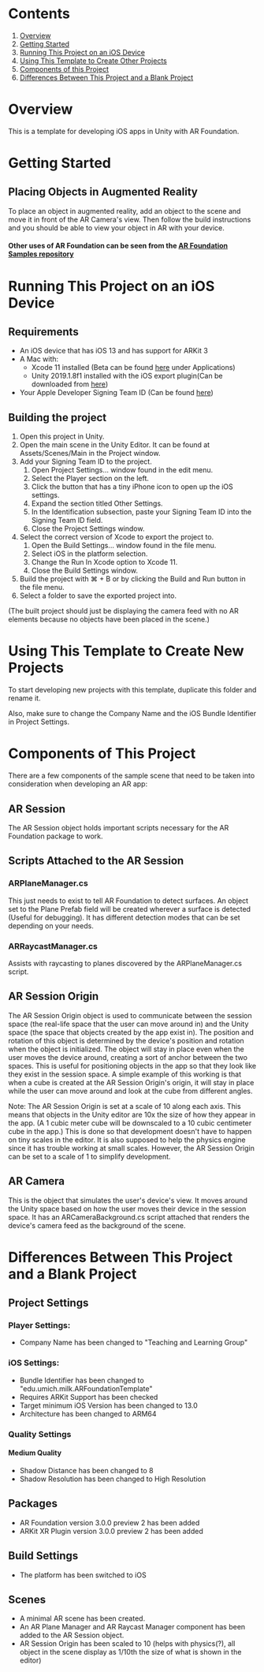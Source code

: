 # Contents

1. [Overview](#overview)
2. [Getting Started](#getting-started)
3. [Running This Project on an iOS Device](#running-this-project-on-an-ios-device)
4. [Using This Template to Create Other Projects](#using-this-template-to-create-other-projects)
4. [Components of this Project](#components-of-this-project)
5. [Differences Between This Project and a Blank Project](#differences-between-this-project-and-a-blank-project)

# Overview

This is a template for developing iOS apps in Unity with AR Foundation.

# Getting Started

## Placing Objects in Augmented Reality

To place an object in augmented reality, add an object to the scene and move it
in front of the AR Camera's view. Then follow the build instructions and you
should be able to view your object in AR with your device.

#### Other uses of AR Foundation can be seen from the [AR Foundation Samples repository](https://github.com/Unity-Technologies/arfoundation-samples)

# Running This Project on an iOS Device

## Requirements

- An iOS device that has iOS 13 and has support for ARKit 3
- A Mac with:
    - Xcode 11 installed (Beta can be found [here](https://developer.apple.com/download/) under Applications)
    - Unity 2019.1.8f1 installed with the iOS export plugin(Can be downloaded from [here](https://unity3d.com/get-unity/download/archive))
- Your Apple Developer Signing Team ID (Can be found [here](https://developer.apple.com/account/#/membership))

## Building the project

1. Open this project in Unity.
2. Open the main scene in the Unity Editor. It can be found at Assets/Scenes/Main in the Project window.
3. Add your Signing Team ID to the project.
    1. Open Project Settings... window found in the edit menu.
    2. Select the Player section on the left.
    3. Click the button that has a tiny iPhone icon to open up the iOS settings.
    4. Expand the section titled Other Settings.
    5. In the Identification subsection, paste your Signing Team ID into the Signing Team ID field.
    6. Close the Project Settings window.
4. Select the correct version of Xcode to export the project to.
    1. Open the Build Settings... window found in the file menu.
    2. Select iOS in the platform selection.
    3. Change the Run In Xcode option to Xcode 11.
    4. Close the Build Settings window.
5. Build the project with &#8984; + B or by clicking the Build and Run button in the file menu.
6. Select a folder to save the exported project into.

(The built project should just be displaying the camera feed with no AR elements
because no objects have been placed in the scene.) 

# Using This Template to Create New Projects

To start developing new projects with this template, duplicate this folder and
rename it.

Also, make sure to change the Company Name and the iOS Bundle Identifier in
Project Settings.

# Components of This Project

There are a few components of the sample scene that need to be taken into
consideration when developing an AR app:

## AR Session

The AR Session object holds important scripts necessary for the AR Foundation
package to work.

## Scripts Attached to the AR Session

### ARPlaneManager.cs

This just needs to exist to tell AR Foundation to detect surfaces. An object set
to the Plane Prefab field will be created wherever a surface is detected (Useful
for debugging). It has different detection modes that can be set depending on
your needs.

### ARRaycastManager.cs

Assists with raycasting to planes discovered by the ARPlaneManager.cs script.

## AR Session Origin

The AR Session Origin object is used to communicate between the session space
(the real-life space that the user can move around in) and the Unity space (the
space that objects created by the app exist in). The position and rotation of
this object is determined by the device's position and rotation when the object
is initialized. The object will stay in place even when the user moves the
device around, creating a sort of anchor between the two spaces. This is useful
for positioning objects in the app so that they look like they exist in the
session space. A simple example of this working is that when a cube is created
at the AR Session Origin's origin, it will stay in place while the user can move
around and look at the cube from different angles.

Note: The AR Session Origin is set at a scale of 10 along each axis. This means
that objects in the Unity editor are 10x the size of how they appear in the app.
(A 1 cubic meter cube will be downscaled to a 10 cubic centimeter cube in the
app.) This is done so that development doesn't have to happen on tiny scales in
the editor. It is also supposed to help the physics engine since it has trouble
working at small scales. However, the AR Session Origin can be set to a scale of
1 to simplify development.

## AR Camera

This is the object that simulates the user's device's view. It moves around the
Unity space based on how the user moves their device in the session space. It
has an ARCameraBackground.cs script attached that renders the device's camera
feed as the background of the scene.

# Differences Between This Project and a Blank Project

## Project Settings

### Player Settings:

- Company Name has been changed to "Teaching and Learning Group"

### iOS Settings:

- Bundle Identifier has been changed to "edu.umich.milk.ARFoundationTemplate"
- Requires ARKit Support has been checked
- Target minimum iOS Version has been changed to 13.0
- Architecture has been changed to ARM64

### Quality Settings

#### Medium Quality

- Shadow Distance has been changed to 8
- Shadow Resolution has been changed to High Resolution

## Packages

- AR Foundation version 3.0.0 preview 2 has been added
- ARKit XR Plugin version 3.0.0 preview 2 has been added

## Build Settings

- The platform has been switched to iOS

## Scenes

- A minimal AR scene has been created.
- An AR Plane Manager and AR Raycast Manager component has been added to the AR Session object.
- AR Session Origin has been scaled to 10 (helps with physics(?), all object in the scene display as 1/10th the size of what is shown in the editor)